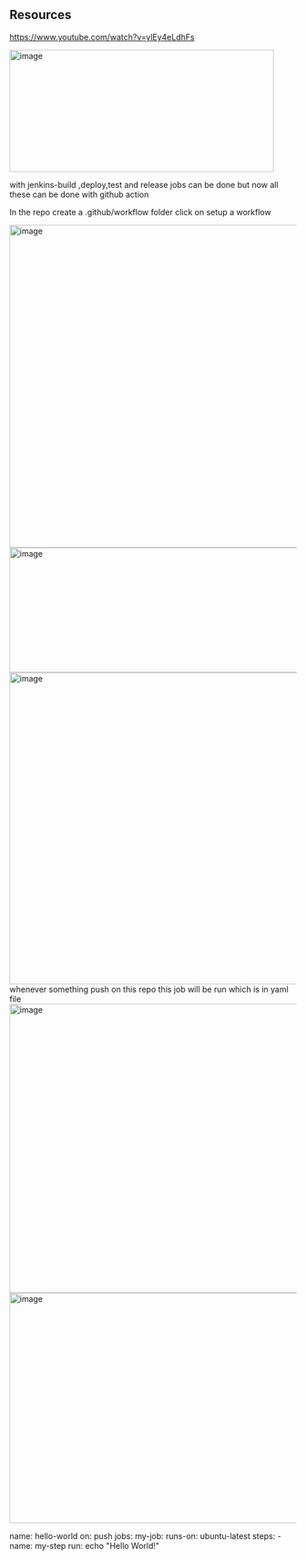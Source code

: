 ## Resources
https://www.youtube.com/watch?v=ylEy4eLdhFs

<img width="464" height="214" alt="image" src="https://github.com/user-attachments/assets/f842264f-44fd-4aaa-a226-e5523a5de563" />

with jenkins-build ,deploy,test and release jobs can be done but now all these can be done with github action

In the repo create a .github/workflow folder
click on setup a workflow

<img width="1094" height="566" alt="image" src="https://github.com/user-attachments/assets/9957ebe0-d4bc-4f11-b993-ce6bddebc155" />

<img width="544" height="219" alt="image" src="https://github.com/user-attachments/assets/0e02c0b4-b290-43bd-9cab-9025fab6e765" />

<img width="967" height="547" alt="image" src="https://github.com/user-attachments/assets/2d528d91-34f0-4c8c-9ee9-a92ab0b1c487" />
whenever something push on this repo this job will be run which is in yaml file


<img width="806" height="507" alt="image" src="https://github.com/user-attachments/assets/3d2e7fbb-02fa-4ff3-b9fc-ae17433b083e" />

<img width="791" height="404" alt="image" src="https://github.com/user-attachments/assets/49e4242f-27ba-4228-9cdf-a9b7511cbdc6" />

name: hello-world
on: push
jobs:
  my-job:
    runs-on: ubuntu-latest
    steps:
      - name: my-step
        run: echo "Hello World!"
